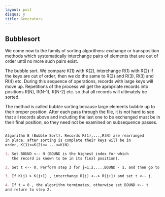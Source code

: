 ```yaml
---
layout: post
disqus: y
title: Generators
---
```


Bubblesort
----------


We come now to the family of sorting algorithms: exchange or transposition methods which systematically interchange pairs of elements that are out of order until no more such pairs exist.

The bubble sort. We compare K(1) with K(2), interchange R(1) with R(2) if the keys are out of order; then we do the same to R(2) and R(3), R(3) and R(4) etc. During this sequence of operations, records with large keys will move up. Repetitions of the process wil get the apropriate records into positions R(N), R(N-1), R(N-2) etc. so that all records will ultimately be sorted.

The method is called bubble sorting because large elements bubble up to their proper position. After each pass through the file, it is not hard to see that all records above and including the last one to be exchanged must be in their final position, so they need not be examined on subsequence passes.

```markdown

Algorithm B (Bubble Sort). Records R(1),...,R(N) are rearranged
in place; after sorting is complete their keys will be in
order, K(1)<=K(2)<= ...<=K(N).

1. Set BOUND <-- N (BOUND is the highest index for which
   the record is known to be in its final position).

2. Set t <-- 0, Perform step 3 for j=1,2,...,BOUND - 1, and then go to step 4

3. If K(j) > K(j+1) , interchange R(j) <--> R(j+1) and set t <-- j.

4. If t = 0 , the algorithm terminates, otherwise set BOUND <-- t 
and return to step 2.

```